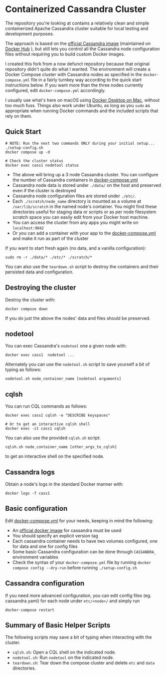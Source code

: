 # Containerized Cassandra Cluster

The repository you're looking at contains a relatively clean and
simple containerized Apache Cassandra cluster suitable for local
testing and development purposes.

The approach is based on the [official Cassandra
image](https://hub.docker.com/_/cassandra/) (maintained on [Docker
Hub](https://docs.docker.com/docker-hub/official_images/) ), but still
lets you control all the Cassandra node configuration files without
requiring you to build custom Docker images.

I created this fork from a now defunct repository because that
original repository didn't quite do what I wanted.  The environment
will create a Docker Compose cluster with Cassandra nodes as
specified in the `docker-compose.yml` file in a fairly turnkey way
according to the quick start instructions below.  If you want more
than the three nodes currently configured, edit `docker-compose.yml`
accordingly.

I usually use what's here on macOS using [Docker Desktop on
Mac](https://docs.docker.com/desktop/install/mac-install/), without
too much fuss.  Things also work under Ubuntu, as long as you `sudo`
as appropriate when running Docker commands and the included scripts
that rely on them.

## Quick Start
```
# NOTE: Run the next two commands ONLY during your initial setup...
./setup-config.sh
docker compose up -d

# Check the cluster status
docker exec cass1 nodetool status
```
   - The above will bring up a 3 node Cassandra cluster. You can
     configure the number of Cassandra containers in
     [docker-compose.yml](docker-compose.yml)
   - Cassandra node data is stored under `./data/` on the host and
     preserved even if the cluster is destroyed
   - Cassandra node configuration files are stored under `./etc/`.
   - Each `./scratch/node_name` directory is mounted as a volume at
     `/var/lib/scratch` in the named node's container.  You might find
     these directories useful for staging data or scripts or as per
     node filesystem scratch space you can easily edit from your
     Docker host machine.
   - You can access the cluster from any apps you might write on `localhost:9042`
   - Or you can add a container with your app to the
     [docker-compose.yml](docker-compose.yml) and make it run as part
     of the cluster

If you want to start fresh again (no data, and a vanilla configuration):
```
sudo rm -r ./data/* ./etc/* ./scratch/*
```

You can also use the `teardown.sh` script to destroy the containers and
their persisted data and configuration.

## Destroying the cluster

Destroy the cluster with:
```
docker compose down
```
If you do just the above the nodes' data and files should be preserved.

## nodetool

You can exec Cassandra's `nodetool` one a given node with:
```
docker exec cass1  nodetool ...
```
Alternately you can use the `nodetool.sh` script to save yourself a
bit of typing as follows:
```
nodetool.sh node_container_name [nodetool arguments]
```

## cqlsh

You can run CQL commands as follows:
```
docker exec cass1 cqlsh -e "DESCRIBE keyspaces"

# Or to get an interactive cqlsh shell
docker exec -it cass1 cqlsh
```
You can also use the provided `cqlsh.sh` script:
```
cqlsh.sh node_container_name [other_args_to_cqlsh]
```
to get an interactive shell on the specified node.

## Cassandra logs

Obtain a node's logs in the standard Docker manner with:
```
docker logs -f cass1
```

## Basic configuration
Edit [docker-compose.yml](docker-compose.yml) for your needs, keeping
in mind the following:

   - An [official docker image](https://hub.docker.com/_/cassandra/)
     for cassandra must be used
   - You should specify an explicit version tag
   - Each cassandra container needs to have two volumes configured,
     one for data and one for config files
   - Some basic Cassandra configuration can be done through
     `CASSANDRA_` environment variables
   - Check the syntax of your `docker-compose.yml` file by running
     `docker compose config --dry-run` before running `./setup-config.sh`

## Cassandra configuration

If you need more advanced configuration, you can edit config files
(eg. cassandra.yaml) for each node under `etc/<node>/` and simply run


```
docker-compose restart
```

## Summary of Basic Helper Scripts

The following scripts may save a bit of typing when interacting with
the cluster.
   - `cqlsh.sh`: Open a CQL shell on the indicated node.
   - `nodetool.sh`: Run `nodetool` on the indicated node.
   - `teardown.sh`: Tear down the compose cluster and delete `etc` and
     `data` directories.
